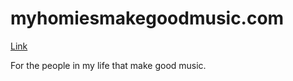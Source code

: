 # myhomiesmakegoodmusic.com

[Link](https://myhomiesmakegoodmusic.com)

For the people in my life that make good music.
